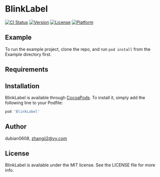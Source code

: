 # BlinkLabel

[![CI Status](https://img.shields.io/travis/dubian0608/BlinkLabel.svg?style=flat)](https://travis-ci.org/dubian0608/BlinkLabel)
[![Version](https://img.shields.io/cocoapods/v/BlinkLabel.svg?style=flat)](https://cocoapods.org/pods/BlinkLabel)
[![License](https://img.shields.io/cocoapods/l/BlinkLabel.svg?style=flat)](https://cocoapods.org/pods/BlinkLabel)
[![Platform](https://img.shields.io/cocoapods/p/BlinkLabel.svg?style=flat)](https://cocoapods.org/pods/BlinkLabel)

## Example

To run the example project, clone the repo, and run `pod install` from the Example directory first.

## Requirements

## Installation

BlinkLabel is available through [CocoaPods](https://cocoapods.org). To install
it, simply add the following line to your Podfile:

```ruby
pod 'BlinkLabel'
```

## Author

dubian0608, zhangji2@yy.com

## License

BlinkLabel is available under the MIT license. See the LICENSE file for more info.
